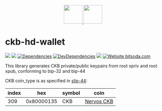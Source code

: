 <p align="center">
  <a href="https://www.nervos.org/">
    <img height="60" src="https://bitsoda-static.oss-cn-shanghai.aliyuncs.com/img/coins/ckb.jpg">
  </a>
  <a href="http://bitsoda.com">
    <img width="60" src="https://bitsoda-static.oss-cn-shanghai.aliyuncs.com/img/Bitsoda-Logo200.jpg">
  </a>
</p>

# ckb-hd-wallet

![](https://flat.badgen.net/npm/v/ckb-hd-wallet?icon=npm) ![](http://img.shields.io/npm/dm/ckb-hd-wallet.svg?style=flat-square) [![Dependencies](https://img.shields.io/david/bitsoda-exchange/ckb-hd-wallet.svg?style=flat-square)](https://david-dm.org/bitsoda-exchange/ckb-hd-wallet) [![DevDependencies](https://img.shields.io/david/dev/bitsoda-exchange/ckb-hd-wallet.svg?style=flat-square)](https://david-dm.org/bitsoda-exchange/ckb-hd-wallet?type=dev) ![](https://badgen.net/github/last-commit/micromatch/micromatch) [![Website bitsoda.com](https://img.shields.io/website-up-down-green-red/https/bitsoda.com.svg)](https://bitsoda.com/)


This library generates CKB private/public keypairs from root xpriv and root xpub, conforming to bip-32 and bip-44

CKB coin_type is as specified in [slip-44](https://github.com/satoshilabs/slips/blob/master/slip-0044.md):

index | hex        | symbol | coin
------|------------|--------|-----------------------------------
309   | 0x80000135 | CKB    | [Nervos CKB](https://www.nervos.org)
